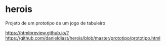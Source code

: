 # herois

Projeto de um prototipo de um jogo de tabuleiro

https://htmlpreview.github.io/?https://github.com/danieldiast/herois/blob/master/prototipo/prototipo.html
